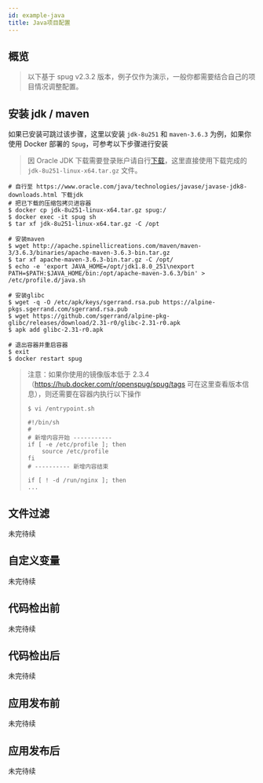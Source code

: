 ```yaml
---
id: example-java
title: Java项目配置
---
```


## 概览
> 以下基于 spug v2.3.2 版本，例子仅作为演示，一般你都需要结合自己的项目情况调整配置。


## 安装 jdk / maven
如果已安装可跳过该步骤，这里以安装 `jdk-8u251` 和 `maven-3.6.3` 为例，如果你使用 Docker 部署的 `Spug`，可参考以下步骤进行安装
> 因 Oracle JDK 下载需要登录账户请自行[下载](https://www.oracle.com/java/technologies/javase/javase-jdk8-downloads.html)，这里直接使用下载完成的 `jdk-8u251-linux-x64.tar.gz` 文件。
```shell script
# 自行至 https://www.oracle.com/java/technologies/javase/javase-jdk8-downloads.html 下载jdk
# 把已下载的压缩包拷贝进容器
$ docker cp jdk-8u251-linux-x64.tar.gz spug:/
$ docker exec -it spug sh
$ tar xf jdk-8u251-linux-x64.tar.gz -C /opt

# 安装maven
$ wget http://apache.spinellicreations.com/maven/maven-3/3.6.3/binaries/apache-maven-3.6.3-bin.tar.gz
$ tar xf apache-maven-3.6.3-bin.tar.gz -C /opt/
$ echo -e 'export JAVA_HOME=/opt/jdk1.8.0_251\nexport PATH=$PATH:$JAVA_HOME/bin:/opt/apache-maven-3.6.3/bin' > /etc/profile.d/java.sh

# 安装glibc
$ wget -q -O /etc/apk/keys/sgerrand.rsa.pub https://alpine-pkgs.sgerrand.com/sgerrand.rsa.pub
$ wget https://github.com/sgerrand/alpine-pkg-glibc/releases/download/2.31-r0/glibc-2.31-r0.apk
$ apk add glibc-2.31-r0.apk

# 退出容器并重启容器
$ exit
$ docker restart spug
```
> 注意：如果你使用的镜像版本低于 2.3.4（https://hub.docker.com/r/openspug/spug/tags 可在这里查看版本信息），则还需要在容器内执行以下操作
> ```shell script
> $ vi /entrypoint.sh
> 
> #!/bin/sh
> #
> # 新增内容开始 -----------
> if [ -e /etc/profile ]; then
>     source /etc/profile
> fi
> # ---------- 新增内容结束
> 
> if [ ! -d /run/nginx ]; then
> ...
> ```

## 文件过滤
未完待续

## 自定义变量
未完待续

## 代码检出前
未完待续

## 代码检出后
未完待续

## 应用发布前
未完待续

## 应用发布后
未完待续

